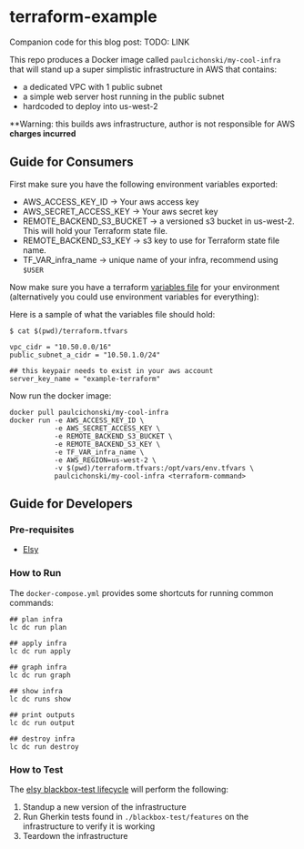 # terraform-example

Companion code for this blog post: TODO: LINK

This repo produces a Docker image called `paulcichonski/my-cool-infra` that will
stand up a super simplistic infrastructure in AWS that contains:

- a dedicated VPC with 1 public subnet
- a simple web server host running in the public subnet
- hardcoded to deploy into us-west-2

**Warning: this builds aws infrastructure, author is not responsible for AWS
**charges incurred**

## Guide for Consumers

First make sure you have the following environment variables exported:

* AWS_ACCESS_KEY_ID -> Your aws access key
* AWS_SECRET_ACCESS_KEY -> Your aws secret key
* REMOTE_BACKEND_S3_BUCKET -> a versioned s3 bucket in us-west-2. This will hold
your Terraform state file.
* REMOTE_BACKEND_S3_KEY -> s3 key to use for Terraform state file name.
* TF_VAR_infra_name -> unique name of your infra, recommend using `$USER`

Now make sure you have a terraform [variables
file](https://www.terraform.io/intro/getting-started/variables.html) for your
environment (alternatively you could use environment variables for everything):

Here is a sample of what the variables file should hold:

```
$ cat $(pwd)/terraform.tfvars

vpc_cidr = "10.50.0.0/16"
public_subnet_a_cidr = "10.50.1.0/24"

## this keypair needs to exist in your aws account
server_key_name = "example-terraform"
```

Now run the docker image:

```
docker pull paulcichonski/my-cool-infra
docker run -e AWS_ACCESS_KEY_ID \
           -e AWS_SECRET_ACCESS_KEY \
           -e REMOTE_BACKEND_S3_BUCKET \
           -e REMOTE_BACKEND_S3_KEY \
           -e TF_VAR_infra_name \
           -e AWS_REGION=us-west-2 \
           -v $(pwd)/terraform.tfvars:/opt/vars/env.tfvars \
           paulcichonski/my-cool-infra <terraform-command>
```

## Guide for Developers

### Pre-requisites

* [Elsy](https://github.com/cisco/elsy)

### How to Run

The `docker-compose.yml` provides some shortcuts for running common commands:

```
## plan infra
lc dc run plan

## apply infra
lc dc run apply

## graph infra
lc dc run graph

## show infra
lc dc runs show

## print outputs
lc dc run output

## destroy infra
lc dc run destroy
```

### How to Test

The [elsy blackbox-test
lifecycle](https://github.com/cisco/elsy#lc-blackbox-test) will perform the
following:

1. Standup a new version of the infrastructure
1. Run Gherkin tests found in `./blackbox-test/features` on the infrastructure to
verify it is working
1. Teardown the infrastructure
